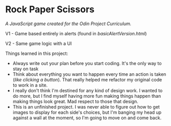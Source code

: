 # Rock Paper Scissors

*A JavaScript game created for the Odin Project Curriculum.*

V1 - Game based entirely in alerts (found in *basicAlertVersion.html*)

V2 - Same game logic with a UI

Things learned in this project:

- Always write out your plan before you start coding. It's the only way to stay on task
- Think about everything you want to happen every time an action is taken (*like clicking a button*). That really helped me refactor my original code to work in a site.
- I really don't think I'm destined for any kind of design work. I wanted to do more, but I find myself having more fun making things happen than making things look great. Mad respect to those that design.
- This is an unfinished project. I was never able to figure out how to get images to display for each side's choices, but I'm banging my head up against a wall at the moment, so I'm going to move on and come back.
